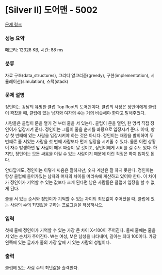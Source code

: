 # [Silver II] 도어맨 - 5002 

[문제 링크](https://www.acmicpc.net/problem/5002) 

### 성능 요약

메모리: 12328 KB, 시간: 88 ms

### 분류

자료 구조(data_structures), 그리디 알고리즘(greedy), 구현(implementation), 시뮬레이션(simulation), 스택(stack)

### 문제 설명

<p>정인이는 강남의 유명한 클럽 Top Root의 도어맨이다. 클럽의 사장은 정인이에게 클럽이 꽉찼을 때, 클럽에 있는 남자와 여자의 수는 거의 비슷해야 한다고 말해주었다.</p>

<p>사람들은 클럽이 문을 열기 전 부터 줄을 서 있는다. 클럽이 문을 열면, 한 명씩 직접 정인이가 입장시켜 준다. 정인이는 그들이 줄을 순서를 바탕으로 입장시켜 준다. 이때, 항상 첫 번째에 있는 사람을 입장시켜야 하는 것은 아니다. 정인이는 재량을 발휘하여 두 번째로 줄 서있는 사람을 첫 번째 사람보다 먼저 입장을 시켜줄 수 있다. 물론 이런 상황이 자주 발생하면 앞 사람이 매우 짜증이 날 것이고, 정인이에게 시비를 걸 수도 있다. 하지만, 정인이는 모든 싸움을 이길 수 있는 사람이기 때문에 이런 걱정은 하지 않아도 된다.</p>

<p>안타깝게도, 정인이는 이렇게 싸움은 잘하지만, 숫자 계산은 잘 하지 못한다. 정인이는 항상 클럽에 들어가있는 남자와 여자의 차이를 머리속에 계산하고 있어야 한다. 이 차이가 정인이가 기억할 수 있는 값보다 크게 된다면 남은 사람들은 클럽에 입장을 할 수 없게 된다.</p>

<p>줄을 서 있는 순서와 정인이가 기억할 수 있는 차이의 최댓값이 주어졌을 때, 클럽에 있는 사람의 수의 최댓값을 구하는 프로그램을 작성하시오.</p>

### 입력 

 <p>첫째 줄에 정인이가 기억할 수 있는 가장 큰 차이 X<100이 주어진다. 둘째 줄에는 줄을 서 있는 순서가 주어진다. W는 여성, M은 남성을 나타내며, 길이는 최대 100이다. 가장 왼쪽에 있는 글자가 줄의 가장 앞에 서 있는 사람의 성별이다. </p>

### 출력 

 <p>클럽에 있는 사람 수의 최댓값을 출력한다.</p>

